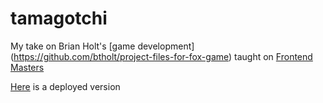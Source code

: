 # tamagotchi
My take on Brian Holt's  [game  development] (https://github.com/btholt/project-files-for-fox-game) taught on [Frontend Masters](https://frontendmasters.com/)

[Here](https://tamagotchiapp.herokuapp.com/ ) is a deployed version 
